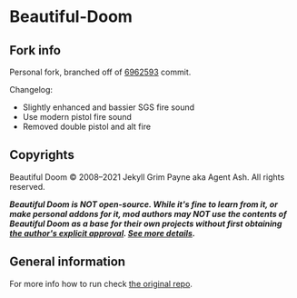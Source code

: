 # Beautiful-Doom

## Fork info
Personal fork, branched off of [6962593](https://github.com/jekyllgrim/Beautiful-Doom/commit/6962593efba66741de243460d9222ea1ab60ca52) commit.

Changelog:

- Slightly enhanced and bassier SGS fire sound
- Use modern pistol fire sound
- Removed double pistol and alt fire 

## Copyrights
Beautiful Doom © 2008–2021 Jekyll Grim Payne aka Agent Ash. All rights reserved.

***Beautiful Doom is NOT open-source. While it's fine to learn from it, or make personal addons for it, mod authors may NOT use the contents of Beautiful Doom as a base for their own projects without first obtaining <u>the author's explicit approval</u>. [See more details](https://github.com/stellarwind/Beautiful-Doom#Use-of-resources-and-permissions).***

## General information

For more info how to run check [the original repo](https://github.com/jekyllgrim/Beautiful-Doom).